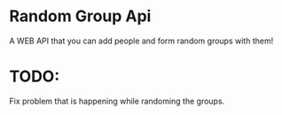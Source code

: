 # Random Group Api

A WEB API that you can add people and form random groups with them!


# TODO: 

Fix problem that is happening while randoming the groups.
